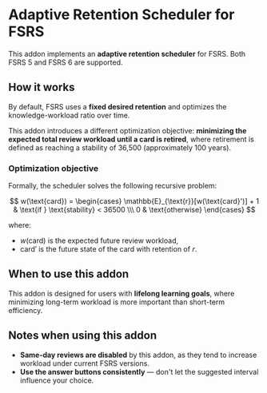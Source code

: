 # Adaptive Retention Scheduler for FSRS

This addon implements an **adaptive retention scheduler** for FSRS. Both FSRS 5 and FSRS 6 are supported.

## How it works

By default, FSRS uses a **fixed desired retention** and optimizes the knowledge-workload ratio over time.

This addon introduces a different optimization objective: **minimizing the expected total review workload until a card is retired**, where retirement is defined as reaching a stability of 36,500 (approximately 100 years).

### Optimization objective

Formally, the scheduler solves the following recursive problem:

$$
w(\text{card}) = \begin{cases}
\mathbb{E}_{\text{r}}[w(\text{card}')] + 1 & \text{if } \text{stability} < 36500 \\\
0 & \text{otherwise}
\end{cases}
$$

where:

- $w(\text{card})$ is the expected future review workload,
- $\text{card}'$ is the future state of the card with retention of $r$.

## When to use this addon

This addon is designed for users with **lifelong learning goals**, where minimizing long-term workload is more important than short-term efficiency.

## Notes when using this addon

- **Same-day reviews are disabled** by this addon, as they tend to increase workload under current FSRS versions.
- **Use the answer buttons consistently** — don't let the suggested interval influence your choice.
